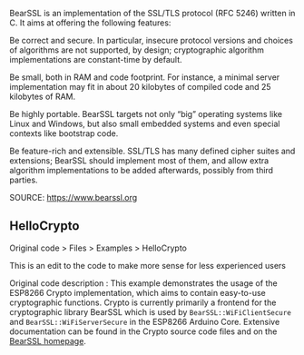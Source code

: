 BearSSL is an implementation of the SSL/TLS protocol (RFC 5246) written in C. It aims at offering the following features:

Be correct and secure. In particular, insecure protocol versions and choices of algorithms are not supported, by design; cryptographic algorithm implementations are constant-time by default.

Be small, both in RAM and code footprint. For instance, a minimal server implementation may fit in about 20 kilobytes of compiled code and 25 kilobytes of RAM.

Be highly portable. BearSSL targets not only “big” operating systems like Linux and Windows, but also small embedded systems and even special contexts like bootstrap code.

Be feature-rich and extensible. SSL/TLS has many defined cipher suites and extensions; BearSSL should implement most of them, and allow extra algorithm implementations to be added afterwards, possibly from third parties.

SOURCE: https://www.bearssl.org



HelloCrypto
---------------------------------------------------------------

Original code > Files > Examples > HelloCrypto


This is an edit to the code to make more sense for less experienced users

Original code description : 
This example demonstrates the usage of the ESP8266 Crypto implementation, which aims to contain easy-to-use cryptographic functions.
Crypto is currently primarily a frontend for the cryptographic library BearSSL which is used by `BearSSL::WiFiClientSecure` and `BearSSL::WiFiServerSecure` in the ESP8266 Arduino Core.
   Extensive documentation can be found in the Crypto source code files and on the [BearSSL homepage](https://www.bearssl.org).
